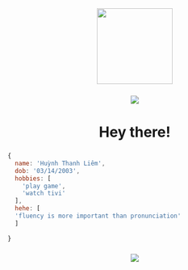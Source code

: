 <div align="center">
  <img height="150" src="https://avatars.githubusercontent.com/u/95570833?v=4"  />
</div>

###

###

<!-- VISITOR -->
<div align="center">
  <img src="https://visitor-badge.laobi.icu/badge?page_id=limbanga.limbanga"  />
</div>

###

<h1 align="center">Hey there!</h1>

###
<!--
<p align="left">I'm Huỳnh Thanh Liêm, a student in the Software Engineering major.</p>

- I like to create interesting applications in an innovative way.
- If you're also interested in learning programming, let's code together.
- My Facebook is [Huỳnh Thanh Liêm](https://www.facebook.com/profile.php?id=100014969651184)
-->

```js
{
  name: 'Huỳnh Thanh Liêm',
  dob: '03/14/2003',
  hobbies: [
    'play game',
    'watch tivi'
  ],
  hehe: [
  'fluency is more important than pronunciation'
  ]
  
}
```


###
<!--
<h3 align="left">🛠 Language and tools that I have learned</h3>

###

<div align="left">

#### Languages 

![C#](https://img.shields.io/badge/c%23-%23239120.svg?style=flat-square&logo=c-sharp&logoColor=white) ![C](https://img.shields.io/badge/c-%2300599C.svg?style=flat-square&logo=c&logoColor=white) 
![CSS3](https://img.shields.io/badge/css3-%231572B6.svg?style=flat-square&logo=css3&logoColor=white)
![HTML5](https://img.shields.io/badge/html5-%23E34F26.svg?style=flat-square&logo=html5&logoColor=white)
![Java](https://img.shields.io/badge/java-%23ED8B00.svg?style=flat-square&logo=java&logoColor=white)
![JavaScript](https://img.shields.io/badge/javascript-%23323330.svg?style=flat-square&logo=javascript&logoColor=%23F7DF1E)
![Kotlin](https://img.shields.io/badge/kotlin-%230095D5.svg?style=flat-square&logo=kotlin&logoColor=white)
![Markdown](https://img.shields.io/badge/markdown-%23000000.svg?style=flat-square&logo=markdown&logoColor=white)
![PHP](https://img.shields.io/badge/php-%23777BB4.svg?style=flat-square&logo=php&logoColor=white)
![Python](https://img.shields.io/badge/python-3670A0?style=flat-square&logo=python&logoColor=ffdd54)

#### Deploy tools

![Firebase](https://img.shields.io/badge/firebase-%23039BE5.svg?style=flat-square&logo=firebase)
![Vercel](https://img.shields.io/badge/vercel-%23000000.svg?style=flat-square&logo=vercel&logoColor=white)

#### Frameworks 

![.Net](https://img.shields.io/badge/.NET-5C2D91?style=flat-square&logo=.net&logoColor=white)
![Bootstrap](https://img.shields.io/badge/bootstrap-%23563D7C.svg?style=flat-square&logo=bootstrap&logoColor=white)
![Chart.js](https://img.shields.io/badge/chart.js-F5788D.svg?style=flat-square&logo=chart.js&logoColor=white)
![Django](https://img.shields.io/badge/django-%23092E20.svg?style=flat-square&logo=django&logoColor=white)
![DjangoREST](https://img.shields.io/badge/DJANGO-REST-ff1709?style=flat-square&logo=django&logoColor=white&color=ff1709&labelColor=gray)
![Flask](https://img.shields.io/badge/flask-%23000.svg?style=flat-square&logo=flask&logoColor=white)
![jQuery](https://img.shields.io/badge/jquery-%230769AD.svg?style=flat-square&logo=jquery&logoColor=white)
![Laravel](https://img.shields.io/badge/laravel-%23FF2D20.svg?style=flat-square&logo=laravel&logoColor=white)
![MUI](https://img.shields.io/badge/MUI-%230081CB.svg?style=flat-square&logo=material-ui&logoColor=white)
![Next JS](https://img.shields.io/badge/Next-black?style=flat-square&logo=next.js&logoColor=white)
![Spring](https://img.shields.io/badge/spring-%236DB33F.svg?style=flat-square&logo=spring&logoColor=white)
![TailwindCSS](https://img.shields.io/badge/tailwindcss-%2338B2AC.svg?style=flat-square&logo=tailwind-css&logoColor=white)
![Thymeleaf](https://img.shields.io/badge/Thymeleaf-%23005C0F.svg?style=flat-square&logo=Thymeleaf&logoColor=white)

#### Databases 


![MicrosoftSQLServer](https://img.shields.io/badge/Microsoft%20SQL%20Sever-CC2927?style=flat-square&logo=microsoft%20sql%20server&logoColor=white)
![MySQL](https://img.shields.io/badge/mysql-%2300f.svg?style=flat-square&logo=mysql&logoColor=white)
![SQLite](https://img.shields.io/badge/sqlite-%2307405e.svg?style=flat-square&logo=sqlite&logoColor=white)

#### ML/DL 

![scikit-learn](https://img.shields.io/badge/scikit--learn-%23F7931E.svg?style=flat-square&logo=scikit-learn&logoColor=white)
![Pandas](https://img.shields.io/badge/pandas-%23150458.svg?style=flat-square&logo=pandas&logoColor=white)
![NumPy](https://img.shields.io/badge/numpy-%23013243.svg?style=flat-square&logo=numpy&logoColor=white)
</div>

###

<h3 align="left">🔥   My Stats :</h3>

###

![](https://streak-stats.demolab.com/?user=limbanga&locale=en&mode=daily&theme=dark&hide_border=false&border_radius=5&order=3)


###

![](https://github-readme-stats.vercel.app/api/top-langs/?username=limbanga&theme=radical&hide_border=false&include_all_commits=false&count_private=false&layout=compact)


### 

-->

<div align="center">
  <img src="https://streak-stats.demolab.com/?user=limbanga&locale=en&mode=daily&theme=dark&hide_border=false&border_radius=5&order=3"  />
</div>
